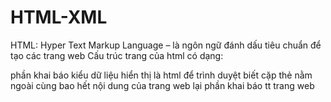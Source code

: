 # HTML-XML
HTML: Hyper Text Markup Language – là ngôn ngữ đánh dấu tiêu chuẩn để tạo các trang web 
Cấu trúc trang của html có dạng:
  <!DOCTYPE html> phần khai báo kiểu dữ liệu hiển thị là html để trình duyệt biết
  <html> cặp thẻ nằm ngoài cùng bao hết nội dung của trang web lại 
      <head> phần khai báo tt trang web
        <title> Tiêu đề trang <title> khai báo tiêu đề
      </head>
      <body> trong này chứa những đoạn mã html để hiển thị trên trang web
        <h1> Tiêu đề </h1>
        <p> Đoạn văn </p>
        <p> Đoạn văn khác </p>
      </body>
  </html> đóng thẻ html
